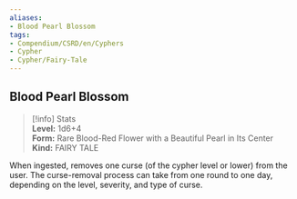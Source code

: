 ```yaml
---
aliases:
- Blood Pearl Blossom
tags:
- Compendium/CSRD/en/Cyphers
- Cypher
- Cypher/Fairy-Tale
---
```


  
## Blood Pearl Blossom  
>[!info] Stats  
> **Level:** 1d6+4  
> **Form:** Rare Blood-Red Flower with a Beautiful Pearl in Its Center  
> **Kind:** FAIRY TALE
  
When ingested, removes one curse (of the cypher level or lower) from the user. The curse-removal process can take from one round to one day, depending on the level, severity, and type of curse.